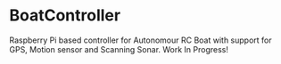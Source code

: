 # BoatController
Raspberry Pi based controller for Autonomour RC Boat with support for GPS, Motion sensor and Scanning Sonar.
Work In Progress! 

